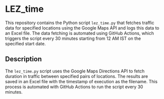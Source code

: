 # LEZ_time

This repository contains the Python script `lez_time.py` that fetches traffic data for specified locations using the Google Maps API and logs this data to an Excel file. The data fetching is automated using GitHub Actions, which triggers the script every 30 minutes starting from 12 AM IST on the specified start date.

## Description

The `lez_time.py` script uses the Google Maps Directions API to fetch duration in traffic between specified pairs of locations. The results are saved in an Excel file with the timestamp of execution as the filename. This process is automated with GitHub Actions to run the script every 30 minutes.

